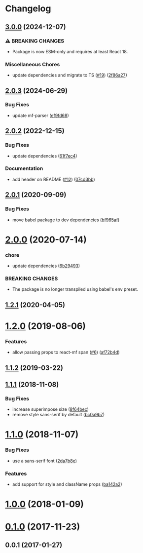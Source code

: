 # Changelog

## [3.0.0](https://github.com/zakodium-oss/react-mf/compare/v2.0.3...v3.0.0) (2024-12-07)


### ⚠ BREAKING CHANGES

* Package is now ESM-only and requires at least React 18.

### Miscellaneous Chores

* update dependencies and migrate to TS ([#19](https://github.com/zakodium-oss/react-mf/issues/19)) ([2f86a27](https://github.com/zakodium-oss/react-mf/commit/2f86a27c98b9d01498c043bdf9c68447bd8aa881))

## [2.0.3](https://github.com/zakodium-oss/react-mf/compare/v2.0.2...v2.0.3) (2024-06-29)


### Bug Fixes

* update mf-parser ([ef9fd68](https://github.com/zakodium-oss/react-mf/commit/ef9fd683417c859707f16cdab90b1813a9178cdd))

## [2.0.2](https://github.com/zakodium-oss/react-mf/compare/v2.0.1...v2.0.2) (2022-12-15)


### Bug Fixes

* update dependencies ([61f7ec4](https://github.com/zakodium-oss/react-mf/commit/61f7ec43f38516c1712efe1aca0ffca5ac033777))


### Documentation

* add header on README ([#12](https://github.com/zakodium-oss/react-mf/issues/12)) ([07cd3bb](https://github.com/zakodium-oss/react-mf/commit/07cd3bb141b86bbd5f11019d43fb854ac7e3df8c))

## [2.0.1](https://github.com/zakodium/react-mf/compare/v2.0.0...v2.0.1) (2020-09-09)


### Bug Fixes

* move babel package to dev dependencies ([bf965af](https://github.com/zakodium/react-mf/commit/bf965af071b3ebc55332012a9fb3fded2c7caad1))



# [2.0.0](https://github.com/zakodium/react-mf/compare/v1.2.1...v2.0.0) (2020-07-14)


### chore

* update dependencies ([6b29493](https://github.com/zakodium/react-mf/commit/6b2949357af509ca72f1f71ffe0343df4393872d))


### BREAKING CHANGES

* The package is no longer transpiled using babel's env preset.



## [1.2.1](https://github.com/zakodium/react-mf/compare/v1.2.0...v1.2.1) (2020-04-05)



# [1.2.0](https://github.com/zakodium/react-mf/compare/v1.1.2...v1.2.0) (2019-08-06)


### Features

* allow passing props to react-mf span ([#6](https://github.com/zakodium/react-mf/issues/6)) ([af72b4d](https://github.com/zakodium/react-mf/commit/af72b4d))



## [1.1.2](https://github.com/zakodium/react-mf/compare/v1.1.1...v1.1.2) (2019-03-22)



## [1.1.1](https://github.com/zakodium/react-mf/compare/v1.1.0...v1.1.1) (2018-11-08)

### Bug Fixes

- increase superimpose size ([8f64bec](https://github.com/zakodium/react-mf/commit/8f64bec))
- remove style sans-serif by default ([bc0a9b7](https://github.com/zakodium/react-mf/commit/bc0a9b7))

# [1.1.0](https://github.com/zakodium/react-mf/compare/v1.0.0...v1.1.0) (2018-11-07)

### Bug Fixes

- use a sans-serif font ([2da7b8e](https://github.com/zakodium/react-mf/commit/2da7b8e))

### Features

- add support for style and className props ([ba142a2](https://github.com/zakodium/react-mf/commit/ba142a2))

<a name="1.0.0"></a>

# [1.0.0](https://github.com/zakodium/react-mf/compare/v0.1.0...v1.0.0) (2018-01-09)

<a name="0.1.0"></a>

# [0.1.0](https://github.com/zakodium/react-mf/compare/v0.0.1...v0.1.0) (2017-11-23)

<a name="0.0.1"></a>

## 0.0.1 (2017-01-27)

